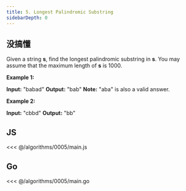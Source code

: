 ```yaml
---
title: 5. Longest Palindromic Substring
sidebarDepth: 0
---
```


## 没搞懂

Given a string **s**, find the longest palindromic substring in **s**. You may assume that the maximum length of **s** is 1000.

**Example 1:**

**Input:** "babad"
**Output:** "bab"
**Note:** "aba" is also a valid answer.

**Example 2:**

**Input:** "cbbd"
**Output:** "bb"

## JS

<<< @/algorithms/0005/main.js

## Go

<<< @/algorithms/0005/main.go
